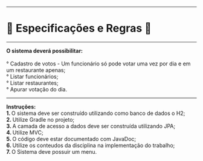 <hr />
<h1> 🔅 Especificações e Regras 🔅</h1>
<hr />
<div>
<Strong>O sistema deverá possibilitar:</Strong>
<br>
<br>
° Cadastro de votos - Um funcionário só pode votar uma vez por dia e em um restaurante apenas;
<br>
° Listar funcionários;
<br>
° Listar restaurantes;
<br>
° Apurar votação do dia.
<br>
<hr />
</div>
<div>
  <Strong>Instruções:</Strong>
  <br>
<Strong>1. </Strong> O sistema deve ser construído utilizando como banco de dados o H2;
<br>
<Strong>2. </Strong> Utilize Gradle no projeto;
<br>
<Strong>3. </Strong> A camada de acesso a dados deve ser construída utilizando JPA;
<br>
<Strong>4. </Strong> Utilize MVC;
<br>
<Strong>5. </Strong>O código deve estar documentado com JavaDoc;
<br>
<Strong>6. </Strong>Utilize os conteudos da disciplina na implementação do trabalho;
<br>
<Strong>7. </Strong> O Sistema deve possuir um menu.
</div>
